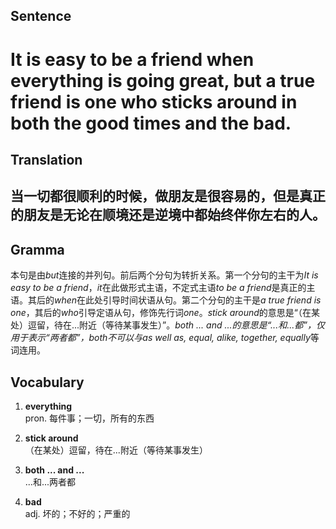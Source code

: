 ## Sentence

<h1>It is easy to be a friend when everything is going great, but a true friend is one who sticks around in both the good times and the bad.</h1>

## Translation

<h2>当一切都很顺利的时候，做朋友是很容易的，但是真正的朋友是无论在顺境还是逆境中都始终伴你左右的人。</h2>     

## Gramma     

本句是由*but*连接的并列句。前后两个分句为转折关系。第一个分句的主干为*It is easy to be a friend*，*it*在此做形式主语，不定式主语*to be a friend*是真正的主语。其后的*when*在此处引导时间状语从句。第二个分句的主干是*a true friend is one*，其后的*who*引导定语从句，修饰先行词*one*。*stick around*的意思是“（在某处）逗留，待在...附近（等待某事发生）”。*both ... and ...*的意思是“...和...都”，仅用于表示“两者都”，*both*不可以与*as well as, equal, alike, together, equally*等词连用。      


## Vocabulary   

1. **everything**       
pron. 每件事；一切，所有的东西         

2. **stick around**         
（在某处）逗留，待在...附近（等待某事发生）        

3. **both ... and ...**          
...和...两者都           

4. **bad**          
adj. 坏的；不好的；严重的         
